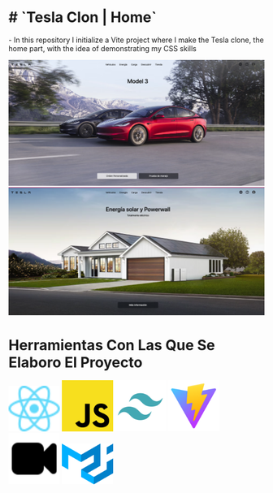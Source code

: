 <div>
  <h1 className="text-5xl text-red-800 font-extrabold uppercase">
    # `Tesla Clon | Home`
  </h1>
  <div>
     <p className="text-2xl text-blue-200 font-extrabold">
        - In this repository I initialize a Vite project where I make the Tesla
        clone, the home part, with the idea of demonstrating my CSS skills
      </p>
  </div>
  <div>
     <img src="./public/readme/home-1.png" />
      <img src="./public/readme/home-2.png" />
  </div>
  
 <div>
    <h1 className="text-2xl text-blue-200 font-extrabold mt-3">
        Herramientas Con Las Que Se Elaboro El Proyecto
      </h1>
      <img src="./public/readme/React.svg" width="20%" height="20%" />
      <img src="./public/readme/js.svg" width="20%" height="20%" />
      <img src="./public/readme/Tailwind.png" width="20%" height="20%" />
      <img src="./public/readme/Vite.png" width="20%" height="20%" />
      <img src="./public/readme/animations.svg" width="20%" height="20%" />
      <img src="./public/readme/material-ui.svg" width="20%" height="20%" />
  </div>

</div>
